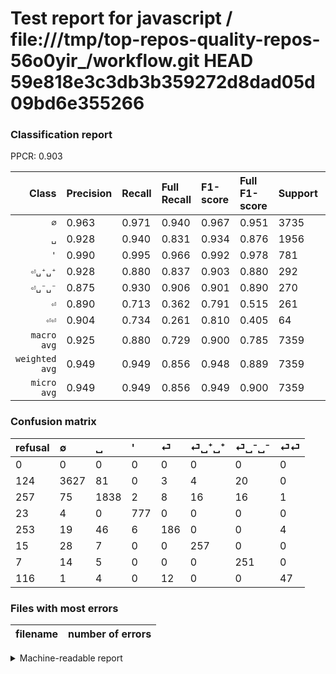 # Test report for javascript / file:///tmp/top-repos-quality-repos-56o0yir_/workflow.git HEAD 59e818e3c3db3b359272d8dad05d09bd6e355266

### Classification report

PPCR: 0.903

| Class | Precision | Recall | Full Recall | F1-score | Full F1-score | Support | Full Support | PPCR |
|------:|:----------|:-------|:------------|:---------|:---------|:--------|:-------------|:-----|
| `∅` | 0.963| 0.971| 0.940| 0.967| 0.951| 3735| 3859| 0.968 |
| `␣` | 0.928| 0.940| 0.831| 0.934| 0.876| 1956| 2213| 0.884 |
| `'` | 0.990| 0.995| 0.966| 0.992| 0.978| 781| 804| 0.971 |
| `⏎␣⁺␣⁺` | 0.928| 0.880| 0.837| 0.903| 0.880| 292| 307| 0.951 |
| `⏎␣⁻␣⁻` | 0.875| 0.930| 0.906| 0.901| 0.890| 270| 277| 0.975 |
| `⏎` | 0.890| 0.713| 0.362| 0.791| 0.515| 261| 514| 0.508 |
| `⏎⏎` | 0.904| 0.734| 0.261| 0.810| 0.405| 64| 180| 0.356 |
| `macro avg` | 0.925| 0.880| 0.729| 0.900| 0.785| 7359| 8154| 0.903 |
| `weighted avg` | 0.949| 0.949| 0.856| 0.948| 0.889| 7359| 8154| 0.903 |
| `micro avg` | 0.949| 0.949| 0.856| 0.949| 0.900| 7359| 8154| 0.903 |

### Confusion matrix

|refusal|  ∅| ␣| '| ⏎| ⏎␣⁺␣⁺| ⏎␣⁻␣⁻| ⏎⏎| 
|:---|:---|:---|:---|:---|:---|:---|:---|
|0 |0 |0 |0 |0 |0 |0 |0 |
|124 |3627 |81 |0 |3 |4 |20 |0 |
|257 |75 |1838 |2 |8 |16 |16 |1 |
|23 |4 |0 |777 |0 |0 |0 |0 |
|253 |19 |46 |6 |186 |0 |0 |4 |
|15 |28 |7 |0 |0 |257 |0 |0 |
|7 |14 |5 |0 |0 |0 |251 |0 |
|116 |1 |4 |0 |12 |0 |0 |47 |

### Files with most errors

| filename | number of errors|
|:----:|:-----|

<details>
    <summary>Machine-readable report</summary>
```json
{
  "cl_report": {"\u0027": {"f1-score": 0.9923371647509579, "precision": 0.9898089171974522, "recall": 0.9948783610755442, "support": 781}, "macro avg": {"f1-score": 0.8998980600286872, "precision": 0.9251947672983016, "recall": 0.8803458277361218, "support": 7359}, "micro avg": {"f1-score": 0.9489061013724691, "precision": 0.9489061013724691, "recall": 0.9489061013724691, "support": 7359}, "weighted avg": {"f1-score": 0.9482194234781568, "precision": 0.9485328602473018, "recall": 0.9489061013724691, "support": 7359}, "\u2205": {"f1-score": 0.9668132746901239, "precision": 0.9625796178343949, "recall": 0.9710843373493976, "support": 3735}, "\u23ce": {"f1-score": 0.7914893617021276, "precision": 0.8899521531100478, "recall": 0.7126436781609196, "support": 261}, "\u23ce\u23ce": {"f1-score": 0.810344827586207, "precision": 0.9038461538461539, "recall": 0.734375, "support": 64}, "\u23ce\u2423\u207a\u2423\u207a": {"f1-score": 0.9033391915641477, "precision": 0.927797833935018, "recall": 0.8801369863013698, "support": 292}, "\u23ce\u2423\u207b\u2423\u207b": {"f1-score": 0.9012567324955115, "precision": 0.8745644599303136, "recall": 0.9296296296296296, "support": 270}, "\u2423": {"f1-score": 0.9337058674117349, "precision": 0.92781423523473, "recall": 0.9396728016359919, "support": 1956}},
  "cl_report_full": {"\u0027": {"f1-score": 0.9779735682819384, "precision": 0.9898089171974522, "recall": 0.9664179104477612, "support": 804}, "macro avg": {"f1-score": 0.7850659615538026, "precision": 0.9251947672983016, "recall": 0.7290135753813018, "support": 8154}, "micro avg": {"f1-score": 0.9002771868755238, "precision": 0.9489061013724691, "recall": 0.8563895020848663, "support": 8154}, "weighted avg": {"f1-score": 0.8891814928892925, "precision": 0.9456548960061023, "recall": 0.8563895020848663, "support": 8154}, "\u2205": {"f1-score": 0.9510947948079191, "precision": 0.9625796178343949, "recall": 0.9398807981342316, "support": 3859}, "\u23ce": {"f1-score": 0.5145228215767634, "precision": 0.8899521531100478, "recall": 0.36186770428015563, "support": 514}, "\u23ce\u23ce": {"f1-score": 0.4051724137931035, "precision": 0.9038461538461539, "recall": 0.2611111111111111, "support": 180}, "\u23ce\u2423\u207a\u2423\u207a": {"f1-score": 0.8801369863013698, "precision": 0.927797833935018, "recall": 0.8371335504885994, "support": 307}, "\u23ce\u2423\u207b\u2423\u207b": {"f1-score": 0.8900709219858155, "precision": 0.8745644599303136, "recall": 0.9061371841155235, "support": 277}, "\u2423": {"f1-score": 0.876490224129709, "precision": 0.92781423523473, "recall": 0.8305467690917306, "support": 2213}},
  "ppcr": 0.9025018395879323
}
```
</details>
